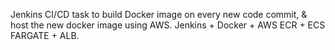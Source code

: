 Jenkins CI/CD task to build Docker image on every new code commit, & host the new docker image using AWS.
Jenkins + Docker + AWS ECR  + ECS FARGATE + ALB.


